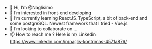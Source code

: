- 👋 Hi, I’m @Naglisimo
- 👀 I’m interested in front-end developing
- 🌱 I’m currently learning ReactJS, TypeScript, a bit of back-end and some postgreSQL. Newest framework that I tried - Vue.js
- 💞️ I’m looking to collaborate on ...
- 📫 How to reach me ? Here is my Linkedin https://www.linkedin.com/in/naglis-kontrimas-4571a876/

<!---
Naglisimo/Naglisimo is a ✨ special ✨ repository because its `README.md` (this file) appears on your GitHub profile.
You can click the Preview link to take a look at your changes.
--->
